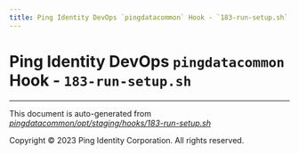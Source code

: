 ```yaml
---
title: Ping Identity DevOps `pingdatacommon` Hook - `183-run-setup.sh`
---
```


# Ping Identity DevOps `pingdatacommon` Hook - `183-run-setup.sh`

---
This document is auto-generated from _[pingdatacommon/opt/staging/hooks/183-run-setup.sh](https://github.com/pingidentity/pingidentity-docker-builds/blob/master/pingdatacommon/opt/staging/hooks/183-run-setup.sh)_

Copyright © 2023 Ping Identity Corporation. All rights reserved.
